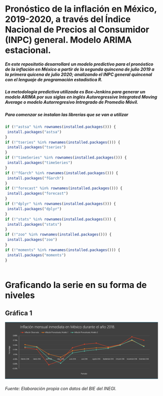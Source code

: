 # Pronóstico de la inflación en México, 2019-2020, a través del Índice Nacional de Precios al Consumidor (INPC) general. Modelo ARIMA estacional.

##### En este repositotio desarrollaré un modelo predictivo para el pronóstico de la inflación en México a partir de la segunda quincena de julio 2019 a la primera quicena de julio 2020; analizando el INPC general quincenal con el lenguaje de programación estadística R. 
##### La metodología predictiva utilizada es Box-Jenkins para generar un modelo *ARIMA* por sus siglas en inglés Autoregressive Integrated Moving Average o modelo Autorregresivo Intregrado de Promedio Móvil.

##### Para comenzar se instalan las librerías que se van a utilizar

```r	
if (!"astsa" %in% rownames(installed.packages())) {
 install.packages("astsa")
}
if (!"tseries" %in% rownames(installed.packages())) {
 install.packages("tseries")
}
if (!"timeSeries" %in% rownames(installed.packages())) {
 install.packages("timeSeries")
}
if (!"fGarch" %in% rownames(installed.packages())) {
 install.packages("fGarch")
}
if (!"forecast" %in% rownames(installed.packages())) {
 install.packages("forecast")
}
if (!"dplyr" %in% rownames(installed.packages())) {
 install.packages("dplyr")
}
if (!"stats" %in% rownames(installed.packages())) {
 install.packages("stats")
}
if (!"zoo" %in% rownames(installed.packages())) {
 install.packages("zoo")
}
if (!"moments" %in% rownames(installed.packages())) {
 install.packages("moments")
}
		
```


# Graficando la serie en su forma de niveles



##                                             Gráfica 1
<img src="https://github.com/StefanoSoriano/Tesis/blob/master/imágenes/Inflación%20inmediata%202018.png" alt="drawing"/>

###### Fuente: Elaboración propia con datos del BIE del INEGI.


